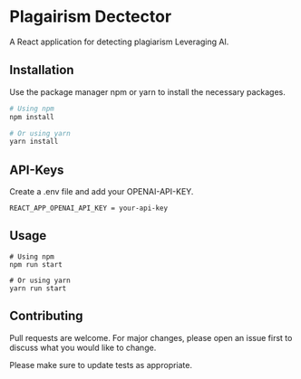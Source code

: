 # Plagairism Dectector

A React application for detecting plagiarism Leveraging AI.
## Installation

Use the package manager npm or yarn to install the necessary packages.

```bash
# Using npm
npm install

# Or using yarn
yarn install
```
## API-Keys
Create a .env file and add your OPENAI-API-KEY.
```node
REACT_APP_OPENAI_API_KEY = your-api-key
```
## Usage

```node
# Using npm
npm run start

# Or using yarn
yarn run start
```

## Contributing

Pull requests are welcome. For major changes, please open an issue first
to discuss what you would like to change.

Please make sure to update tests as appropriate.

